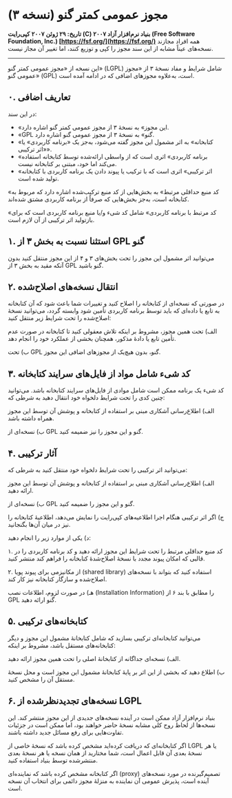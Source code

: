 # مجوز عمومی کمتر گنو (نسخه ۳)

**تاریخ: ۲۹ ژوئن ۲۰۰۷**
**کپی‌رایت (C) ۲۰۰۷ بنیاد نرم‌افزار آزاد (Free Software Foundation, Inc.) [https://fsf.org/](https://fsf.org/)**
همه افراد مجازند نسخه‌های عیناً مشابه از این سند مجوز را کپی و توزیع کنند، اما تغییر آن مجاز نیست.

---

این نسخه از «مجوز عمومی کمتر گنو» (LGPL) شامل شرایط و مفاد نسخهٔ ۳ از «مجوز عمومی گنو» (GPL) است، به‌علاوه مجوزهای اضافی که در ادامه آمده است.

## ۰. تعاریف اضافی

در این سند:

* «این مجوز» به نسخهٔ ۳ از مجوز عمومی کمتر گنو اشاره دارد.
* «GPL گنو» به نسخهٔ ۳ از مجوز عمومی گنو اشاره دارد.
* «کتابخانه» به اثر مشمول این مجوز گفته می‌شود، به‌جز یک «برنامه کاربردی» یا «اثر ترکیبی».
* «برنامه کاربردی» اثری است که از واسطی ارائه‌شده توسط کتابخانه استفاده می‌کند اما خود، مبتنی بر کتابخانه نیست.
* «اثر ترکیبی» اثری است که با ترکیب یا پیوند دادن یک برنامه کاربردی با کتابخانه تولید شده است.

«کد منبع حداقلی مرتبط» به بخش‌هایی از کد منبع ترکیب‌شده اشاره دارد که مربوط به کتابخانه است، به‌جز بخش‌هایی که صرفاً از برنامه کاربردی مشتق شده‌اند.

«کد مرتبط با برنامه کاربردی» شامل کد شیء و/یا منبع برنامه کاربردی است که برای بازتولید اثر ترکیبی از آن لازم است.

## ۱. استثنا نسبت به بخش ۳ از GPL گنو

می‌توانید اثر مشمول این مجوز را تحت بخش‌های ۳ و ۴ از این مجوز منتقل کنید بدون آنکه مقید به بخش ۳ از GPL گنو باشید.

## ۲. انتقال نسخه‌های اصلاح‌شده

در صورتی که نسخه‌ای از کتابخانه را اصلاح کنید و تغییرات شما باعث شود که آن کتابخانه به تابع یا داده‌ای که باید توسط برنامه کاربردی تأمین شود وابسته گردد، می‌توانید نسخهٔ اصلاح‌شده را تحت شرایط زیر منتقل کنید:

الف) تحت همین مجوز، مشروط بر اینکه تلاش معقولی کنید تا کتابخانه در صورت عدم تأمین تابع یا دادهٔ مذکور، همچنان بخشی از عملکرد خود را انجام دهد.

ب) تحت GPL گنو، بدون هیچ‌یک از مجوزهای اضافی این مجوز.

## ۳. کد شیء شامل مواد از فایل‌های سرایند کتابخانه

کد شیء یک برنامه ممکن است شامل موادی از فایل‌های سرایند کتابخانه باشد. می‌توانید چنین کدی را تحت شرایط دلخواه خود انتقال دهید به شرطی که:

الف) اطلاع‌رسانی آشکاری مبنی بر استفاده از کتابخانه و پوشش آن توسط این مجوز همراه داشته باشد.

ب) نسخه‌ای از GPL گنو و این مجوز را نیز ضمیمه کنید.

## ۴. آثار ترکیبی

می‌توانید اثر ترکیبی را تحت شرایط دلخواه خود منتقل کنید به شرطی که:

الف) اطلاع‌رسانی آشکاری مبنی بر استفاده از کتابخانه و پوشش آن توسط این مجوز ارائه دهید.

ب) نسخه‌ای از GPL گنو و این مجوز را ضمیمه کنید.

ج) اگر اثر ترکیبی هنگام اجرا اطلاعیه‌های کپی‌رایت را نمایش می‌دهد، اطلاعیهٔ کتابخانه را نیز در میان آن‌ها بگنجانید.

د) یکی از موارد زیر را انجام دهید:

۱. کد منبع حداقلی مرتبط را تحت شرایط این مجوز ارائه دهید و کد برنامه کاربردی را در قالبی که امکان پیوند مجدد با نسخهٔ اصلاح‌شدهٔ کتابخانه را فراهم کند منتشر کنید.

۲. از مکانیزمی برای پیوند پویا (shared library) استفاده کنید که بتواند با نسخه‌های اصلاح‌شده و سازگار کتابخانه نیز کار کند.

هـ) در صورت لزوم، اطلاعات نصب (Installation Information) را مطابق با بند ۶ از GPL گنو ارائه دهید.

## ۵. کتابخانه‌های ترکیبی

می‌توانید کتابخانه‌ای ترکیبی بسازید که شامل کتابخانهٔ مشمول این مجوز و دیگر کتابخانه‌های مستقل باشد، مشروط بر اینکه:

الف) نسخه‌ای جداگانه از کتابخانهٔ اصلی را تحت همین مجوز ارائه دهید.

ب) اطلاع دهید که بخشی از این اثر بر پایهٔ کتابخانهٔ مشمول این مجوز است و محل نسخهٔ مستقل آن را مشخص کنید.

## ۶. نسخه‌های تجدیدنظرشده از LGPL

بنیاد نرم‌افزار آزاد ممکن است در آینده نسخه‌های جدیدی از این مجوز منتشر کند. این نسخه‌ها از لحاظ روح کلی مشابه نسخهٔ حاضر خواهند بود، اما ممکن است در جزئیات تفاوت‌هایی برای رفع مسائل جدید داشته باشند.

اگر کتابخانه‌ای که دریافت کرده‌اید مشخص کرده باشد که نسخهٔ خاصی از LGPL یا هر نسخهٔ بعدی آن قابل اعمال است، شما مختارید از همان نسخه یا هر نسخهٔ بعدی منتشرشده توسط بنیاد استفاده کنید.

اگر کتابخانه مشخص کرده باشد که نماینده‌ای (proxy) تصمیم‌گیرنده در مورد نسخه‌های آینده است، پذیرش عمومی آن نماینده به منزلهٔ مجوز دائمی برای انتخاب آن نسخه است.